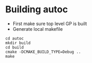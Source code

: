 # Building autoc

- First make sure top level GP is built
- Generate local makefile
```
cd autoc
mkdir build
cd build
cmake -DCMAKE_BUILD_TYPE=Debug ..
make
```

